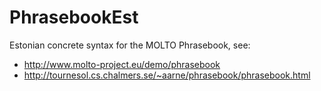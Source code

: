 PhrasebookEst
=============

Estonian concrete syntax for the MOLTO Phrasebook, see:

  * http://www.molto-project.eu/demo/phrasebook
  * http://tournesol.cs.chalmers.se/~aarne/phrasebook/phrasebook.html
